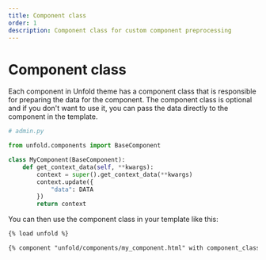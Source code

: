 ```yaml
---
title: Component class
order: 1
description: Component class for custom component preprocessing
---
```


# Component class

Each component in Unfold theme has a component class that is responsible for preparing the data for the component. The component class is optional and if you don't want to use it, you can pass the data directly to the component in the template.

```python
# admin.py

from unfold.components import BaseComponent

class MyComponent(BaseComponent):
    def get_context_data(self, **kwargs):
        context = super().get_context_data(**kwargs)
        context.update({
            "data": DATA
        })
        return context
```

You can then use the component class in your template like this:

```html
{% load unfold %}

{% component "unfold/components/my_component.html" with component_class="MyComponent" %}{% endcomponent %}
```
